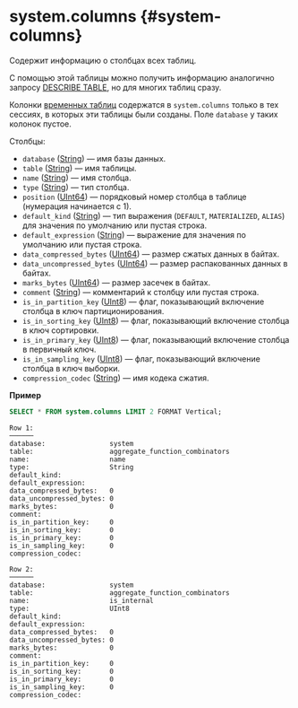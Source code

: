 # system.columns {#system-columns}

Содержит информацию о столбцах всех таблиц.

С помощью этой таблицы можно получить информацию аналогично запросу [DESCRIBE TABLE](../../sql-reference/statements/misc.md#misc-describe-table), но для многих таблиц сразу.

Колонки [временных таблиц](../../sql-reference/statements/create/table.md#temporary-tables) содержатся в `system.columns` только в тех сессиях, в которых эти таблицы были созданы. Поле `database` у таких колонок пустое. 

Cтолбцы:

-   `database` ([String](../../sql-reference/data-types/string.md)) — имя базы данных.
-   `table` ([String](../../sql-reference/data-types/string.md)) — имя таблицы.
-   `name` ([String](../../sql-reference/data-types/string.md)) — имя столбца.
-   `type` ([String](../../sql-reference/data-types/string.md)) — тип столбца.
-   `position` ([UInt64](../../sql-reference/data-types/int-uint.md)) — порядковый номер столбца в таблице (нумерация начинается с 1).
-   `default_kind` ([String](../../sql-reference/data-types/string.md)) — тип выражения (`DEFAULT`, `MATERIALIZED`, `ALIAS`) для значения по умолчанию или пустая строка.
-   `default_expression` ([String](../../sql-reference/data-types/string.md)) — выражение для значения по умолчанию или пустая строка.
-   `data_compressed_bytes` ([UInt64](../../sql-reference/data-types/int-uint.md)) — размер сжатых данных в байтах.
-   `data_uncompressed_bytes` ([UInt64](../../sql-reference/data-types/int-uint.md)) — размер распакованных данных в байтах.
-   `marks_bytes` ([UInt64](../../sql-reference/data-types/int-uint.md)) — размер засечек в байтах.
-   `comment` ([String](../../sql-reference/data-types/string.md)) — комментарий к столбцу или пустая строка.
-   `is_in_partition_key` ([UInt8](../../sql-reference/data-types/int-uint.md)) — флаг, показывающий включение столбца в ключ партиционирования.
-   `is_in_sorting_key` ([UInt8](../../sql-reference/data-types/int-uint.md)) — флаг, показывающий включение столбца в ключ сортировки.
-   `is_in_primary_key` ([UInt8](../../sql-reference/data-types/int-uint.md)) — флаг, показывающий включение столбца в первичный ключ.
-   `is_in_sampling_key` ([UInt8](../../sql-reference/data-types/int-uint.md)) — флаг, показывающий включение столбца в ключ выборки.
-   `compression_codec` ([String](../../sql-reference/data-types/string.md)) — имя кодека сжатия.

**Пример**

```sql
SELECT * FROM system.columns LIMIT 2 FORMAT Vertical;
```

```text
Row 1:
──────
database:                system
table:                   aggregate_function_combinators
name:                    name
type:                    String
default_kind:            
default_expression:      
data_compressed_bytes:   0
data_uncompressed_bytes: 0
marks_bytes:             0
comment:                 
is_in_partition_key:     0
is_in_sorting_key:       0
is_in_primary_key:       0
is_in_sampling_key:      0
compression_codec:       

Row 2:
──────
database:                system
table:                   aggregate_function_combinators
name:                    is_internal
type:                    UInt8
default_kind:            
default_expression:      
data_compressed_bytes:   0
data_uncompressed_bytes: 0
marks_bytes:             0
comment:                 
is_in_partition_key:     0
is_in_sorting_key:       0
is_in_primary_key:       0
is_in_sampling_key:      0
compression_codec:       
```
